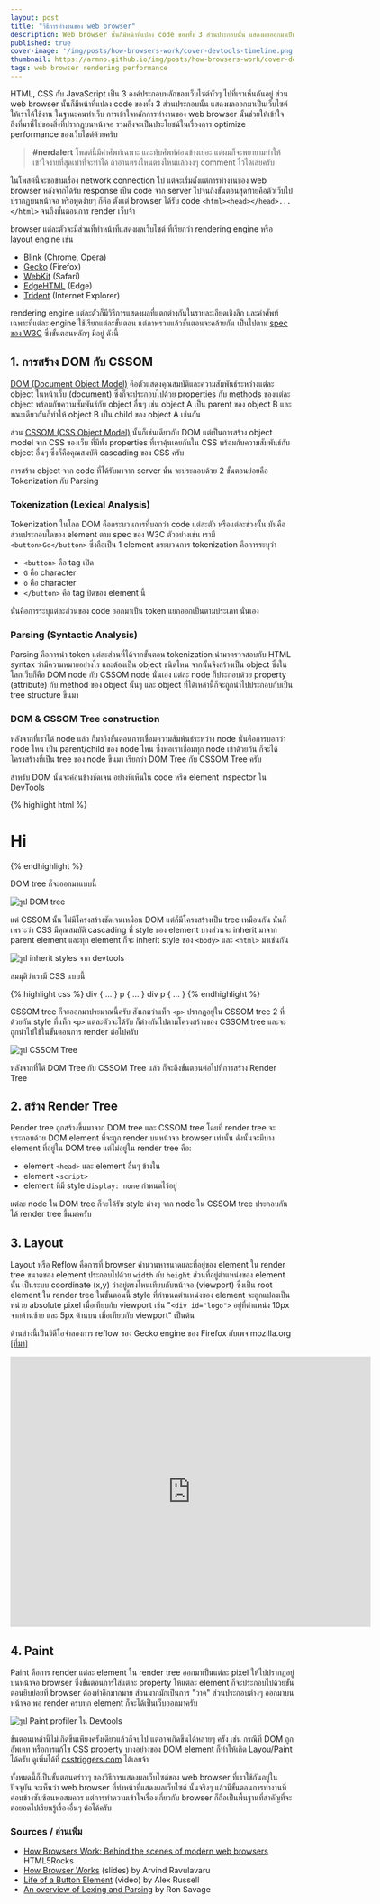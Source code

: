 ```yaml
---
layout: post
title: "วิธีการทำงานของ web browser"
description: Web browser นั้นก็มีหน้าที่แปลง code ของทั้ง 3 ส่วนประกอบนั้น แสดงผลออกมาเป็นเว็บไซต์ให้เราได้ใช้งาน ในฐานะคนทำเว็บ การเข้าใจหลักการทำงานของ web browser นั้นช่วยให้เข้าใจถึงที่มาที่ไปของสิ่งที่ปรากฏบนหน้าจอ รวมถึงจะเป็นประโยชน์ในเรื่องการ optimize performance ของเว็บไซต์ด้วยครับ
published: true
cover-image: '/img/posts/how-browsers-work/cover-devtools-timeline.png'
thumbnail: https://armno.github.io/img/posts/how-browsers-work/cover-devtools-timeline.png
tags: web browser rendering performance
---
```


HTML, CSS กับ JavaScript เป็น 3 องค์ประกอบหลักของเว็บไซต์ทั่วๆ ไปที่เราเห็นกันอยู่
ส่วน web browser นั้นก็มีหน้าที่แปลง code ของทั้ง 3 ส่วนประกอบนั้น แสดงผลออกมาเป็นเว็บไซต์ให้เราได้ใช้งาน
ในฐานะคนทำเว็บ การเข้าใจหลักการทำงานของ web browser นั้นช่วยให้เข้าใจถึงที่มาที่ไปของสิ่งที่ปรากฏบนหน้าจอ
รวมถึงจะเป็นประโยชน์ในเรื่องการ optimize performance ของเว็บไซต์ด้วยครับ

> **#nerdalert** โพสต์นี้มีคำศัพท์เฉพาะ และทับศัพท์ค่อนข้างเยอะ แต่ผมก็จะพยายามทำให้เข้าใจง่ายที่สุดเท่าที่จะทำได้ ถ้าอ่านตรงไหนตรงไหนแล้วงงๆ comment ไว้ได้เลยครับ

ในโพสต์นี้จะขอข้ามเรื่อง network connection ไป แต่จะเริ่มตั้งแต่การทำงานของ web browser
หลังจากได้รับ response เป็น code จาก server ไปจนถึงขั้นตอนสุดท้ายคือตัวเว็บไปปรากฏบนหน้าจอ
หรือพูดง่ายๆ ก็คือ ตั้งแต่ browser ได้รับ code `<html><head></head>...</html>` จนถึงขั้นตอนการ render เว็บจ้า

browser แต่ละตัวจะมีส่วนที่ทำหน้าที่แสดงผลเว็บไซต์ ที่เรียกว่า rendering engine หรือ layout engine
เช่น

- [Blink](http://www.chromium.org/blink) (Chrome, Opera)
- [Gecko](https://developer.mozilla.org/en-US/docs/Mozilla/Gecko) (Firefox)
- [WebKit](https://webkit.org/) (Safari)
- [EdgeHTML](https://en.wikipedia.org/wiki/EdgeHTML) (Edge)
- [Trident](https://en.wikipedia.org/wiki/Trident_(layout_engine)) (Internet Explorer)

rendering engine แต่ละตัวก็มีวิธีการแสดงผลที่แตกต่างกันในรายละเอียดเชิงลึก และคำศัพท์เฉพาะที่แต่ละ engine ใช้เรียกแต่ละขั้นตอน
แต่ภาพรวมแล้วขั้นตอนจะคล้ายกัน เป็นไปตาม [spec ของ W3C](https://www.w3.org/TR/html5/infrastructure.html#infrastructure) ซึ่งขั้นตอนหลักๆ มีอยู่ ดังนี้

## 1. การสร้าง DOM กับ CSSOM

[DOM (Document Object Model)](https://www.w3.org/TR/dom/) คือตัวแสดงคุณสมบัติและความสัมพันธ์ระหว่างแต่ละ object ในหน้าเว็บ (document)
ซึ่งก็จะประกอบไปด้วย properties กับ methods ของแต่ละ object พร้อมกับความสัมพันธ์กับ object อื่นๆ
เช่น object A เป็น parent ของ object B และขณะเดียวกันก็ทำให้ object B เป็น child ของ object A เช่นกัน

ส่วน [CSSOM (CSS Object Model)](https://www.w3.org/TR/cssom/) นั้นก็เช่นเดียวกับ DOM แต่เป็นการสร้าง object model จาก CSS ของเว็บ
ที่มีทั้ง properties ที่เราคุ้นเคยกันใน CSS พร้อมกับความสัมพันธ์กับ object อื่นๆ ซึ่งก็คือคุณสมบัติ cascading ของ CSS ครับ

การสร้าง object จาก code ที่ได้รับมาจาก server นั้น จะประกอบด้วย 2 ขั้นตอนย่อยคือ Tokenization กับ Parsing

### Tokenization (Lexical Analysis)

Tokenization ในโลก DOM คือกระบวนการที่บอกว่า code แต่ละตัว หรือแต่ละช่วงนั้น มันคือส่วนประกอบใดของ element
ตาม spec ของ W3C ตัวอย่างเช่น เรามี `<button>Go</button>` ซึ่งถือเป็น 1 element
กระบวนการ tokenization คือการระบุว่า

  * `<button>` คือ tag เปิด
  * `G` คือ character
  * `o` คือ character
  * `</button>` คือ tag ปิดของ element นี้

นั่นคือการระบุแต่ละส่วนของ code ออกมาเป็น token แยกออกเป็นตามประเภท นั่นเอง

### Parsing (Syntactic Analysis)

Parsing คือการนำ token แต่ละส่วนที่ได้จากขั้นตอน tokenization นำมาตรวจสอบกับ HTML syntax ว่ามีความหมายอย่างไร
และต้องเป็น object ชนิดไหน จากนั้นจึงสร้างเป็น object ซึ่งในโลกเว็บก็คือ DOM node กับ CSSOM node นั่นเอง
แต่ละ node ก็ประกอบด้วย property (attribute) กับ method ของ object นั้นๆ และ object ที่ได้เหล่านี้ก็จะถูกนำไปประกอบกับเป็น
tree structure ขึ้นมา

### DOM & CSSOM Tree construction

หลังจากที่เราได้ node แล้ว ก็มาถึงขั้นตอนการเชื่อมความสัมพันธ์ระหว่าง node นั่นคือการบอกว่า
node ไหน เป็น parent/child ของ node ไหน ซึ่งพอเราเชื่อมทุก node เข้าด้วยกัน
ก็จะได้โครงสร้างที่เป็น tree ของ node ขึ้นมา เรียกว่า DOM Tree กับ CSSOM Tree ครับ

สำหรับ DOM นั้นจะค่อนข้างชัดเจน อย่างที่เห็นใน code หรือ element inspector ใน DevTools

{% highlight html %}
<html>
  <head>
    <title>Awesome</title>
  </head>
  <body>
    <h1>Hi</h1>
  </body>
</html>
{% endhighlight %}

DOM tree ก็จะออกมาแบบนี้

<div class="text-center">
  <img src="/img/posts/how-browsers-work/dom-tree.min.svg" alt="รูป DOM tree">
</div>

แต่ CSSOM นั้น ไม่มีโครงสร้างชัดเจนเหมือน DOM แต่ก็มีโครงสร้างเป็น tree เหมือนกัน
นั่นก็เพราะว่า CSS มีคุณสมบัติ cascading ที่ style ของ element บางส่วนจะ inherit มาจาก parent element
และทุก element ก็จะ inherit style ของ `<body>` และ `<html>` มาเช่นกัน

<div class="text-center">
  <img src="/img/posts/how-browsers-work/inherited-styles.png" alt="รูป inherit styles จาก devtools">
</div>

สมมุติว่าเรามี CSS แบบนี้

{% highlight css %}
div { ... }
p { ... }
div p { ... }
{% endhighlight %}

CSSOM tree ก็จะออกมาประมาณนี้ครับ สังเกตว่าแท็ก `<p>` ปรากฎอยู่ใน CSSOM tree 2 ที่ด้วยกัน
style ที่แท็ก `<p>` แต่ละตัวจะได้รับ ก็ต่างกันไปตามโครงสร้างของ CSSOM tree
และจะถูกนำไปใช้ในขั้นตอนการ render ต่อไปครับ

<div class="text-center">
  <img src="/img/posts/how-browsers-work/cssom-tree.min.svg" alt="รูป CSSOM Tree">
</div>

หลังจากที่ได้ DOM Tree กับ CSSOM Tree แล้ว ก็จะถึงขั้นตอนต่อไปที่การสร้าง Render Tree

## 2. สร้าง Render Tree

Render tree ถูกสร้างขึ้นมาจาก DOM tree และ CSSOM tree โดยที่ render tree จะประกอบด้วย
DOM element ที่จะถูก render บนหน้าจอ browser เท่านั้น ดังนั้นจะมีบาง element ที่อยู่ใน DOM tree
แต่ไม่อยู่ใน render tree คือ:

- element `<head>` และ element อื่นๆ ข้างใน
- element `<script>`
- element ที่มี style `display: none` กำหนดไว้อยู่

แต่ละ node ใน DOM tree ก็จะได้รับ style ต่างๆ จาก node ใน CSSOM tree ประกอบกันได้ render tree ขึ้นมาครับ

## 3. Layout

Layout หรือ Reflow คือการที่ browser คำนวนหาขนาดและที่อยู่ของ element ใน render tree
ขนาดของ element ประกอบไปด้วย `width` กับ `height` ส่วนที่อยู่ตำแหน่งของ element นั้น
เป็นระบบ coordinate (x,y) ว่าอยู่ตรงไหนเทียบกับหน้าจอ (viewport) ซึ่งเป็น root element ใน render tree
ในขั้นตอนนี้ style ที่กำหนดตำแหน่งของ element จะถูกแปลงเป็นหน่วย absolute pixel เมื่อเทียบกับ viewport
เช่น "`<div id="logo">` อยู่ที่ตำแหน่ง 10px จากด้านซ้าย และ 5px ด้านบน เมื่อเทียบกับ viewport" เป็นต้น

ด้านล่างนี้เป็นวิดีโอจำลองการ reflow ของ Gecko engine ของ Firefox กับเพจ mozilla.org [[ที่มา]](https://www.youtube.com/watch?v=ZTnIxIA5KGw)

<div class="text-center">
  <iframe width="640" height="480" src="https://www.youtube.com/embed/ZTnIxIA5KGw" frameborder="0" allowfullscreen></iframe>
</div>

## 4. Paint

Paint คือการ render แต่ละ element ใน render tree ออกมาเป็นแต่ละ pixel ให้ไปปรากฎอยู่บนหน้าจอ browser
ซึ่งขั้นตอนการใส่แต่ละ property ให้แต่ละ element ก็จะประกอบไปด้วยขั้นตอนยิบย่อยที่ browser ต้องทำอีกมากมาย
ส่วนมากมักเป็นการ "วาด" ส่วนประกอบต่างๆ ออกมาบนหน้าจอ
พอ render ครบทุก element ก็จะได้เป็นเว็บออกมาครับ

<div class="text-center">
  <img src="/img/posts/how-browsers-work/paint-profiler.png" alt="รูป Paint profiler ใน Devtools">
</div>

ขั้นตอนเหล่านี้ไม่เกิดขึ้นเพียงครั้งเดียวแล้วก็จบไป แต่อาจเกิดขึ้นได้หลายๆ ครั้ง เช่น กรณีที่ DOM ถูกอัพเดท
หรือการแก้ไข CSS property บางอย่างของ DOM element ก็ทำให้เกิด Layou/Paint ได้ครับ
ดูเพิ่มได้ที่ [csstriggers.com](http://csstriggers.com/) ได้เลยจ้า

ทั้งหมดนี้ก็เป็นขั้นตอนคร่าวๆ ของวิธีการแสดงผลเว็บไซต์ของ web browser ที่เราใช้กันอยู่ในปัจจุบัน
จะเห็นว่า web browser ที่ทำหน้าที่แสดงผลเว็บไซต์ นั้นจริงๆ แล้วมีขั้นตอนการทำงานที่ค่อนข้างซับซ้อนพอสมควร
แต่การทำความเข้าใจเรื่องเกี่ยวกับ browser ก็ถือเป็นพื้นฐานที่สำคัญที่จะต่อยอดไปเรียนรู้เรื่องอื่นๆ ต่อได้ครับ

### Sources / อ่านเพิ่ม

- [How Browsers Work: Behind the scenes of modern web browsers](http://www.html5rocks.com/en/tutorials/internals/howbrowserswork/) HTML5Rocks
- [How Browser Works](http://arvindr21.github.io/howBrowserWorks) (slides) by Arvind Ravulavaru
- [Life of a Button Element](https://vimeo.com/32364192) (video) by Alex Russell
- [An overview of Lexing and Parsing](http://www.perl.com/pub/2012/10/an-overview-of-lexing-and-parsing.html) by Ron Savage


